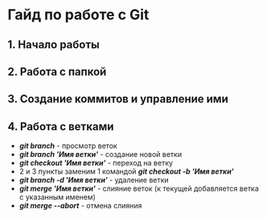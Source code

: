 # Гайд по работе с Git

## 1. Начало работы

## 2. Работа с папкой

## 3. Создание коммитов и управление ими

## 4. Работа с ветками
* ***git branch*** - просмотр веток
* ***git branch 'Имя ветки'*** - создание новой ветки
* ***git checkout 'Имя ветки'*** - переход на ветку
* 2 и 3 пункты заменим 1 командой ***git checkout -b 'Имя ветки'***
* ***git branch -d 'Имя ветки'*** - удаление ветки
* ***git merge 'Имя ветки'*** - слияние веток (к текущей добавляется ветка с указанным именем)
* ***git merge --abort*** - отмена слияния